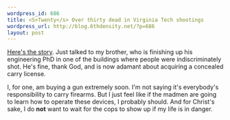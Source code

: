 ```yaml
--- 
wordpress_id: 686
title: <S>Twenty</s> Over thirty dead in Virginia Tech shootings
wordpress_url: http://blog.6thdensity.net/?p=686
layout: post
---
```

<a href="http://www.cnn.com/2007/US/04/16/vtech.shooting/index.html">Here's the story</a>. Just talked to my brother, who is finishing up his engineering PhD in one of the buildings where people were indiscriminately shot.  He's fine, thank God, and is now adamant about acquiring a concealed carry license.

I, for one, am buying a gun extremely soon. I'm not saying it's everybody's responsibility to carry firearms.  But I just feel like if the madmen are going to learn how to operate these devices, I probably should.  And for Christ's sake, I do <strong>not</strong> want to wait for the cops to show up if my life is in danger.
